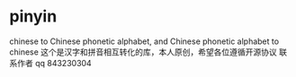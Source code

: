 # pinyin
chinese to Chinese phonetic alphabet, and Chinese phonetic alphabet to chinese
这个是汉字和拼音相互转化的库，本人原创，希望各位遵循开源协议
联系作者 qq 843230304
